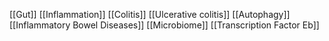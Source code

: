 [[Gut]]
[[Inflammation]]
[[Colitis]]
[[Ulcerative colitis]]
[[Autophagy]]
[[Inflammatory Bowel Diseases]]
[[Microbiome]]
[[Transcription Factor Eb]]
